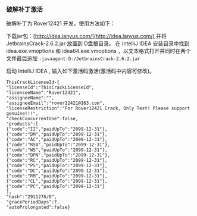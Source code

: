 ### 破解补丁激活
破解补丁为 Rover12421 开发，使用方法如下：

下载jar包：[http://idea.lanyus.com/](http://idea.lanyus.com/) 并将 JetbrainsCrack-2.6.2.jar 放置到 D盘根目录。
在 IntelliJ IDEA 安装目录中找到 idea.exe.vmoptions 和 idea64.exe.vmoptions ，以文本格式打开并同时在两个文件最后追加
 `-javaagent:D:/JetbrainsCrack-2.6.2.jar`

启动 IntelliJ IDEA , 输入如下激活码激活(激活码中内容可修改)。

```
ThisCrackLicenseId-{
"licenseId":"ThisCrackLicenseId",
"licenseeName":"Rover12421",
"assigneeName":"",
"assigneeEmail":"rover12421@163.com",
"licenseRestriction":"For Rover12421 Crack, Only Test! Please support genuine!!!",
"checkConcurrentUse":false,
"products":[
{"code":"II","paidUpTo":"2099-12-31"},
{"code":"DM","paidUpTo":"2099-12-31"},
{"code":"AC","paidUpTo":"2099-12-31"},
{"code":"RS0","paidUpTo":"2099-12-31"},
{"code":"WS","paidUpTo":"2099-12-31"},
{"code":"DPN","paidUpTo":"2099-12-31"},
{"code":"RC","paidUpTo":"2099-12-31"},
{"code":"PS","paidUpTo":"2099-12-31"},
{"code":"DC","paidUpTo":"2099-12-31"},
{"code":"RM","paidUpTo":"2099-12-31"},
{"code":"CL","paidUpTo":"2099-12-31"},
{"code":"PC","paidUpTo":"2099-12-31"}
],
"hash":"2911276/0",
"gracePeriodDays":7,
"autoProlongated":false}
```

